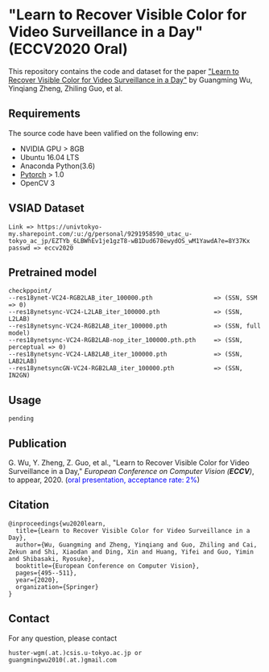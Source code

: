 # "Learn to Recover Visible Color for Video Surveillance in a Day" (ECCV2020 Oral)

This repository contains the code and dataset for the paper ["Learn to Recover Visible Color for Video Surveillance in a Day"]() by Guangming Wu, Yinqiang Zheng, Zhiling Guo, et al.


## Requirements

The source code have been valified on the following env:

- NVIDIA GPU > 8GB
- Ubuntu 16.04 LTS
- Anaconda Python(3.6)
- [Pytorch](https://pytorch.org/) > 1.0
- OpenCV 3

## VSIAD Dataset

```
Link => https://univtokyo-my.sharepoint.com/:u:/g/personal/9291958590_utac_u-tokyo_ac_jp/EZTYb_6LBWhEv1je1gzT8-wB1Dud678ewydOS_wM1YawdA?e=8Y37Kx
passwd => eccv2020
```

## Pretrained model
```
checkppoint/
--res18ynet-VC24-RGB2LAB_iter_100000.pth                 => (SSN, SSM => 0)
--res18ynetsync-VC24-L2LAB_iter_100000.pth               => (SSN, L2LAB)
--res18ynetsync-VC24-RGB2LAB_iter_100000.pth             => (SSN, full model)
--res18ynetsync-VC24-RGB2LAB-nop_iter_100000.pth.pth     => (SSN, perceptual => 0)
--res18ynetsync-VC24-LAB2LAB_iter_100000.pth             => (SSN, LAB2LAB)
--res18ynetsyncGN-VC24-RGB2LAB_iter_100000.pth           => (SSN, IN2GN)
```

## Usage

```
pending
```

## Publication
G. Wu, Y. Zheng, Z. Guo, et al., &quot;Learn to Recover Visible Color for Video Surveillance in a Day,&quot; <i>European Conference on Computer Vision (**ECCV**)</i>, to appear, 2020. (<font color="blue">oral presentation, acceptance rate: 2%</font>)  


## Citation

```
@inproceedings{wu2020learn,
  title={Learn to Recover Visible Color for Video Surveillance in a Day},
  author={Wu, Guangming and Zheng, Yinqiang and Guo, Zhiling and Cai, Zekun and Shi, Xiaodan and Ding, Xin and Huang, Yifei and Guo, Yimin and Shibasaki, Ryosuke},
  booktitle={European Conference on Computer Vision},
  pages={495--511},
  year={2020},
  organization={Springer}
}
```

## Contact
For any question, please contact
```
huster-wgm(.at.)csis.u-tokyo.ac.jp or
guangmingwu2010(.at.)gmail.com
```

